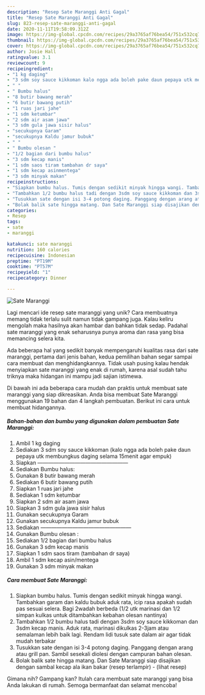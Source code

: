 ```yaml
---
description: "Resep Sate Maranggi Anti Gagal"
title: "Resep Sate Maranggi Anti Gagal"
slug: 823-resep-sate-maranggi-anti-gagal
date: 2020-11-11T19:58:09.312Z
image: https://img-global.cpcdn.com/recipes/29a3765af76bea54/751x532cq70/sate-maranggi-foto-resep-utama.jpg
thumbnail: https://img-global.cpcdn.com/recipes/29a3765af76bea54/751x532cq70/sate-maranggi-foto-resep-utama.jpg
cover: https://img-global.cpcdn.com/recipes/29a3765af76bea54/751x532cq70/sate-maranggi-foto-resep-utama.jpg
author: Josie Hall
ratingvalue: 3.1
reviewcount: 9
recipeingredient:
- "1 kg daging"
- "3 sdm soy sauce kikkoman kalo ngga ada boleh pake daun pepaya utk membungkus daging selama 15menit agar empuk"
- " "
- " Bumbu halus"
- "8 butir bawang merah"
- "6 butir bawang putih"
- "1 ruas jari jahe"
- "1 sdm ketumbar"
- "2 sdm air asam jawa"
- "3 sdm gula jawa sisir halus"
- "secukupnya Garam"
- "secukupnya Kaldu jamur bubuk"
- " "
- " Bumbu olesan "
- "1/2 bagian dari bumbu halus"
- "3 sdm kecap manis"
- "1 sdm saos tiram tambahan dr saya"
- "1 sdm kecap asinmentega"
- "3 sdm minyak makan"
recipeinstructions:
- "Siapkan bumbu halus. Tumis dengan sedikit minyak hingga wangi. Tambahkan garam dan kaldu bubuk aduk rata, icip rasa apakah sudah pas sesuai selera. Bagi 2wadah berbeda (1/2 utk marinasi dan 1/2 simpan kulkas untuk ditambahkan kebahan olesan nantinya)"
- "Tambahkan 1/2 bumbu halus tadi dengan 3sdm soy sauce kikkoman dan 3sdm kecap manis. Aduk rata, marinasi dikulkas 2-3jam atau semalaman lebih baik lagi. Rendam lidi tusuk sate dalam air agar tidak mudah terbakar"
- "Tusukkan sate dengan isi 3-4 potong daging. Panggang dengan arang atau grill pan. Sambil sesekali diolesi dengan campuran bahan olesan."
- "Bolak balik sate hingga matang. Dan Sate Maranggi siap disajikan dengan sambal kecap ala ikan bakar (resep terlampir)             (lihat resep)"
categories:
- Resep
tags:
- sate
- maranggi

katakunci: sate maranggi 
nutrition: 160 calories
recipecuisine: Indonesian
preptime: "PT19M"
cooktime: "PT57M"
recipeyield: "1"
recipecategory: Dinner

---
```



![Sate Maranggi](https://img-global.cpcdn.com/recipes/29a3765af76bea54/751x532cq70/sate-maranggi-foto-resep-utama.jpg)

Lagi mencari ide resep sate maranggi yang unik? Cara membuatnya memang tidak terlalu sulit namun tidak gampang juga. Kalau keliru mengolah maka hasilnya akan hambar dan bahkan tidak sedap. Padahal sate maranggi yang enak seharusnya punya aroma dan rasa yang bisa memancing selera kita.



Ada beberapa hal yang sedikit banyak mempengaruhi kualitas rasa dari sate maranggi, pertama dari jenis bahan, kedua pemilihan bahan segar sampai cara membuat dan menghidangkannya. Tidak usah pusing kalau hendak menyiapkan sate maranggi yang enak di rumah, karena asal sudah tahu triknya maka hidangan ini mampu jadi sajian istimewa.


Di bawah ini ada beberapa cara mudah dan praktis untuk membuat sate maranggi yang siap dikreasikan. Anda bisa membuat Sate Maranggi menggunakan 19 bahan dan 4 langkah pembuatan. Berikut ini cara untuk membuat hidangannya.

<!--inarticleads1-->

##### Bahan-bahan dan bumbu yang digunakan dalam pembuatan Sate Maranggi:

1. Ambil 1 kg daging
1. Sediakan 3 sdm soy sauce kikkoman (kalo ngga ada boleh pake daun pepaya utk membungkus daging selama 15menit agar empuk)
1. Siapkan  —————————————————
1. Sediakan  Bumbu halus:
1. Gunakan 8 butir bawang merah
1. Sediakan 6 butir bawang putih
1. Siapkan 1 ruas jari jahe
1. Sediakan 1 sdm ketumbar
1. Siapkan 2 sdm air asam jawa
1. Siapkan 3 sdm gula jawa sisir halus
1. Gunakan secukupnya Garam
1. Gunakan secukupnya Kaldu jamur bubuk
1. Sediakan  —————————————————
1. Gunakan  Bumbu olesan :
1. Sediakan 1/2 bagian dari bumbu halus
1. Gunakan 3 sdm kecap manis
1. Siapkan 1 sdm saos tiram (tambahan dr saya)
1. Ambil 1 sdm kecap asin/mentega
1. Gunakan 3 sdm minyak makan




<!--inarticleads2-->

##### Cara membuat Sate Maranggi:

1. Siapkan bumbu halus. Tumis dengan sedikit minyak hingga wangi. Tambahkan garam dan kaldu bubuk aduk rata, icip rasa apakah sudah pas sesuai selera. Bagi 2wadah berbeda (1/2 utk marinasi dan 1/2 simpan kulkas untuk ditambahkan kebahan olesan nantinya)
1. Tambahkan 1/2 bumbu halus tadi dengan 3sdm soy sauce kikkoman dan 3sdm kecap manis. Aduk rata, marinasi dikulkas 2-3jam atau semalaman lebih baik lagi. Rendam lidi tusuk sate dalam air agar tidak mudah terbakar
1. Tusukkan sate dengan isi 3-4 potong daging. Panggang dengan arang atau grill pan. Sambil sesekali diolesi dengan campuran bahan olesan.
1. Bolak balik sate hingga matang. Dan Sate Maranggi siap disajikan dengan sambal kecap ala ikan bakar (resep terlampir) -             (lihat resep)




Gimana nih? Gampang kan? Itulah cara membuat sate maranggi yang bisa Anda lakukan di rumah. Semoga bermanfaat dan selamat mencoba!
